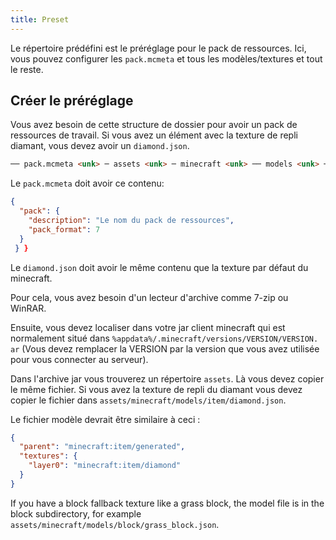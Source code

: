 ```yaml
---
title: Preset
---
```


Le répertoire prédéfini est le préréglage pour le pack de ressources. Ici, vous pouvez configurer les `pack.mcmeta` et tous les modèles/textures et tout le reste.

## Créer le préréglage

Vous avez besoin de cette structure de dossier pour avoir un pack de ressources de travail. Si vous avez un élément avec la texture de repli diamant, vous devez avoir un `diamond.json`.

```markdown
── pack.mcmeta <unk> ─ assets <unk> ─ minecraft <unk> ── models <unk> ── item <unk> ── diamond.json
```

Le `pack.mcmeta` doit avoir ce contenu:

```json title="pack.mcmeta"
{
  "pack": {
    "description": "Le nom du pack de ressources",
    "pack_format": 7
  }
 } }
```

Le `diamond.json` doit avoir le même contenu que la texture par défaut du minecraft.

Pour cela, vous avez besoin d'un lecteur d'archive comme 7-zip ou WinRAR.

Ensuite, vous devez localiser dans votre jar client minecraft qui est normalement situé dans `%appdata%/.minecraft/versions/VERSION/VERSION. ar` (Vous devez remplacer la VERSION par la version que vous avez utilisée pour vous connecter au serveur).

Dans l'archive jar vous trouverez un répertoire `assets`. Là vous devez copier le même fichier. Si vous avez la texture de repli du diamant vous devez copier le fichier dans `assets/minecraft/models/item/diamond.json`.

Le fichier modèle devrait être similaire à ceci :

```json title="assets/minecraft/models/item/diamond.json"
{
  "parent": "minecraft:item/generated",
  "textures": {
    "layer0": "minecraft:item/diamond"
  }
}
```

If you have a block fallback texture like a grass block, the model file is in the block subdirectory, for example `assets/minecraft/models/block/grass_block.json`.
